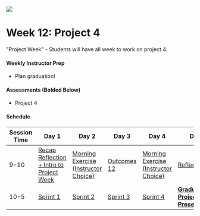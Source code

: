 
![](https://ga-dash.s3.amazonaws.com/production/assets/logo-9f88ae6c9c3871690e33280fcf557f33.png)

# Week 12: Project 4

"Project Week" - Students will have all week to work on project 4.

#### Weekly Instructor Prep

- Plan graduation!

#### Assessments (Bolded Below)

- Project 4

#### Schedule

Session Time | Day 1 | Day 2 | Day 3 | Day 4 | Day 5
 --- | --- | --- | --- | ---  | ---
9-10 | [Recap Reflection + Intro to Project Week][12-1A] | [Morning Exercise (Instructor Choice)][12-2A] | [Outcomes 12][12-3A] | [Morning Exercise (Instructor Choice)][12-4A] | [Reflection][12-5A]
10-5 | [Sprint 1][12-1B] | [Sprint 2][12-2B] | [Sprint 3][12-3B] | [Sprint 4][12-4B] | [**Graduation + Project 4 Presentations**][12-5B]


[12-1A]: #
[12-1B]: #
[12-1C]: #
[12-1D]: #
[12-1E]: #
[12-1F]: #

[12-2A]: #
[12-2B]: #
[12-2C]: #
[12-2D]: #
[12-2E]: #
[12-2F]: #

[12-3A]: #
[12-3B]: #
[12-3C]: #
[12-3D]: #
[12-3E]: #
[12-3F]: #

[12-4A]: #
[12-4B]: #
[12-4C]: #
[12-4D]: #
[12-4E]: #
[12-4F]: #

[12-5A]: #
[12-5B]: #
[12-5C]: #
[12-5D]: #
[12-5E]: #
[12-5F]: #
